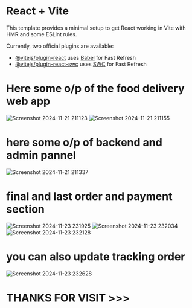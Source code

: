 # React + Vite

This template provides a minimal setup to get React working in Vite with HMR and some ESLint rules.

Currently, two official plugins are available:

- [@vitejs/plugin-react](https://github.com/vitejs/vite-plugin-react/blob/main/packages/plugin-react/README.md) uses [Babel](https://babeljs.io/) for Fast Refresh
- [@vitejs/plugin-react-swc](https://github.com/vitejs/vite-plugin-react-swc) uses [SWC](https://swc.rs/) for Fast Refresh

# Here some o/p of the food delivery web app
![Screenshot 2024-11-21 211123](https://github.com/user-attachments/assets/1392dd54-7860-4703-8af3-62a5b6598b85)
![Screenshot 2024-11-21 211155](https://github.com/user-attachments/assets/bb7689fc-33b5-40e0-beb9-9ebfa0a45c16)

# here some o/p of backend and admin pannel
![Screenshot 2024-11-21 211337](https://github.com/user-attachments/assets/f7fddb15-938e-4dad-8027-564e12911cd2)

# final and last order and payment section

![Screenshot 2024-11-23 231925](https://github.com/user-attachments/assets/715350d6-95ea-4fc8-ad5b-2240cae5ed87)
![Screenshot 2024-11-23 232034](https://github.com/user-attachments/assets/d577718a-2f65-4ece-a765-ff4124a8b115)
![Screenshot 2024-11-23 232128](https://github.com/user-attachments/assets/745b1385-9703-4392-9302-0d247f909a79)

# you can also update tracking order 
![Screenshot 2024-11-23 232628](https://github.com/user-attachments/assets/a319d6e8-30a8-4bd0-9ff6-b991ddc6db6d)


#                                                                THANKS FOR VISIT >>>


